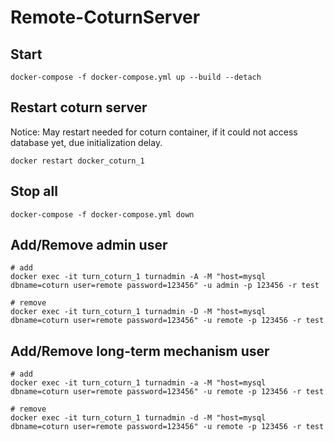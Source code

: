 # Remote-CoturnServer

## Start
```
docker-compose -f docker-compose.yml up --build --detach
```

## Restart coturn server
Notice: May restart needed for coturn container, if it could not access database yet, due initialization delay.
```
docker restart docker_coturn_1
```

## Stop all
```
docker-compose -f docker-compose.yml down
```

## Add/Remove admin user
```
# add
docker exec -it turn_coturn_1 turnadmin -A -M "host=mysql dbname=coturn user=remote password=123456" -u admin -p 123456 -r test

# remove
docker exec -it turn_coturn_1 turnadmin -D -M "host=mysql dbname=coturn user=remote password=123456" -u remote -p 123456 -r test
```
## Add/Remove long-term mechanism user
```
# add
docker exec -it turn_coturn_1 turnadmin -a -M "host=mysql dbname=coturn user=remote password=123456" -u remote -p 123456 -r test

# remove
docker exec -it turn_coturn_1 turnadmin -d -M "host=mysql dbname=coturn user=remote password=123456" -u remote -p 123456 -r test
```
